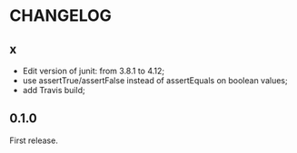 # CHANGELOG

## x
- Edit version of junit: from 3.8.1 to 4.12;
- use assertTrue/assertFalse instead of assertEquals on boolean values;
- add Travis build;


## 0.1.0
First release.